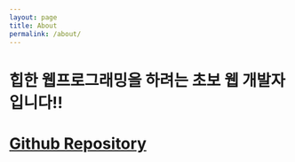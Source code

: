 ```yaml
---
layout: page
title: About
permalink: /about/
---
```


<!-- <img src="{{ site.baseurl }}/assets/profile-placeholder.gif" title="Profile Picture" class="profile"> -->

# 힙한 웹프로그래밍을 하려는 초보 웹 개발자입니다!!

# [Github Repository](https://github.com/iamsjy17)
